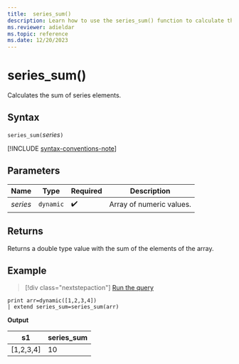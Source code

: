 ```yaml
---
title:  series_sum()
description: Learn how to use the series_sum() function to calculate the sum of series elements.
ms.reviewer: adieldar
ms.topic: reference
ms.date: 12/20/2023
---
```

# series_sum()

Calculates the sum of series elements.

## Syntax

`series_sum(`*series*`)`

[!INCLUDE [syntax-conventions-note](../includes/syntax-conventions-note.md)]

## Parameters

| Name | Type | Required | Description |
|--|--|--|--|
| *series* | `dynamic` |  :heavy_check_mark: | Array of numeric values. |

## Returns

Returns a double type value with the sum of the elements of the array.

## Example

> [!div class="nextstepaction"]
> <a href="https://dataexplorer.azure.com/clusters/help/databases/Samples?query=H4sIAAAAAAAAAysoyswrUUgsKrJNqcxLzM1M1og21DHSMdYxidVU4OWqUUitKEnNS1EoTi3KTC2OLy7NtUUwNYD6NAFXJh4UQgAAAA%3D%3D" target="_blank">Run the query</a>

```kusto
print arr=dynamic([1,2,3,4]) 
| extend series_sum=series_sum(arr)
```

**Output**

|s1|series_sum|
|---|---|
|[1,2,3,4]|10|

